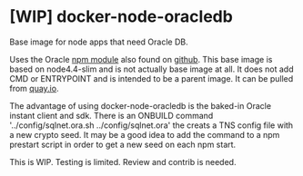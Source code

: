 # [WIP] docker-node-oracledb
Base image for node apps that need Oracle DB.

Uses the Oracle [npm module](https://www.npmjs.com/package/oracledb) also found on [github](https://github.com/oracle/node-oracledb). This base image is based on node4.4-slim and is not actually​ ​base image at all. It does not add CMD or ENTRYPOINT and is intended to be a parent image. It can be pulled from [quay.io](https://quay.io/repository/byuoit/node-oracledb).

The advantage of using docker-node-oracledb is the baked-in Oracle instant client and sdk. There is an ONBUILD command '../config/sqlnet.ora.sh ../config/sqlnet.ora' the creats a TNS config file with a new crypto seed. It may be a good idea to add the command to a npm prestart script in order to get a new seed on each npm start.

This is WIP. Testing is limited. Review and contrib is needed.
